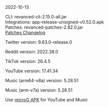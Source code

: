 2022-10-13
  
CLI: revanced-cli-2.15.0-all.jar  
Integrations: app-release-unsigned-v0.52.0.apk  
Patches: revanced-patches-2.82.0.jar  
[Patches Changelog](https://github.com/revanced/revanced-patches/releases/tag/v2.82.0)  

Twitter version: 9.63.0-release.0  

Reddit version: 2022.38.0  

TikTok version: 26.4.5  

YouTube version: 17.41.34  

Music (arm64-v8a) version: 5.28.51  

Music (arm-v7a) version: 5.28.51  
 
Use [microG APK](https://www.apkmirror.com/apk/team-vanced/microg-youtube-vanced/) for YouTube and Music
